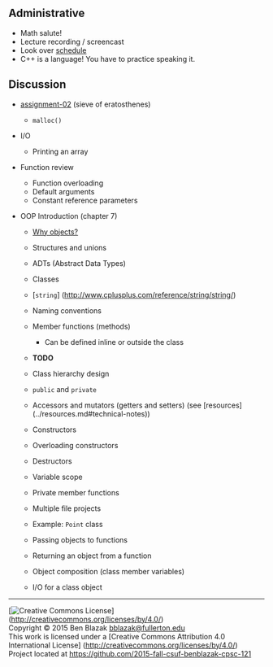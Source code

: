## Administrative

- Math salute!
- Lecture recording / screencast
- Look over [schedule](../syllabus.md#tentative-schedule)
- C++ is a language!  You have to practice speaking it.


## Discussion

- [assignment-02](../../../../assignment-02) (sieve of eratosthenes)
    - `malloc()`

- I/O
    - Printing an array

- Function review
    - Function overloading
    - Default arguments
    - Constant reference parameters

- OOP Introduction (chapter 7)
    - [Why objects?](http://mythz.servicestack.net/blog/2013/02/27/the-deep-insights-of-alan-kay/)
    - Structures and unions
    - ADTs (Abstract Data Types)
    - Classes
    - [`string`] (http://www.cplusplus.com/reference/string/string/)
    - Naming conventions
    - Member functions (methods)
        - Can be defined inline or outside the class

    - **TODO** 

    - Class hierarchy design
    - `public` and `private`
    - Accessors and mutators (getters and setters) (see [resources]
      (../resources.md#technical-notes))
    - Constructors
    - Overloading constructors
    - Destructors
    - Variable scope
    - Private member functions
    - Multiple file projects
    - Example: `Point` class

    - Passing objects to functions
    - Returning an object from a function

    - Object composition (class member variables)

    - I/O for a class object


-------------------------------------------------------------------------------
[![Creative Commons License](https://i.creativecommons.org/l/by/4.0/88x31.png)]
(http://creativecommons.org/licenses/by/4.0/)  
Copyright &copy; 2015 Ben Blazak <bblazak@fullerton.edu>  
This work is licensed under a [Creative Commons Attribution 4.0 International
License] (http://creativecommons.org/licenses/by/4.0/)  
Project located at <https://github.com/2015-fall-csuf-benblazak-cpsc-121>

